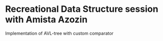# Recreational Data Structure session with Amista Azozin
Implementation of AVL-tree with custom comparator
